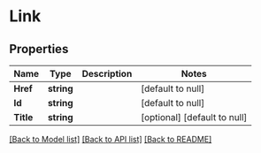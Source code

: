 # Link

## Properties
Name | Type | Description | Notes
------------ | ------------- | ------------- | -------------
**Href** | **string** |  | [default to null]
**Id** | **string** |  | [default to null]
**Title** | **string** |  | [optional] [default to null]

[[Back to Model list]](../README.md#documentation-for-models) [[Back to API list]](../README.md#documentation-for-api-endpoints) [[Back to README]](../README.md)



